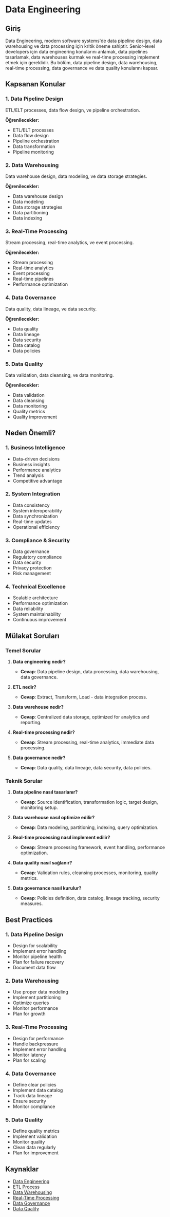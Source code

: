 # Data Engineering

## Giriş

Data Engineering, modern software systems'de data pipeline design, data warehousing ve data processing için kritik öneme sahiptir. Senior-level developers için data engineering konularını anlamak, data pipelines tasarlamak, data warehouses kurmak ve real-time processing implement etmek için gereklidir. Bu bölüm, data pipeline design, data warehousing, real-time processing, data governance ve data quality konularını kapsar.

## Kapsanan Konular

### 1. Data Pipeline Design
ETL/ELT processes, data flow design, ve pipeline orchestration.

**Öğrenilecekler:**
- ETL/ELT processes
- Data flow design
- Pipeline orchestration
- Data transformation
- Pipeline monitoring

### 2. Data Warehousing
Data warehouse design, data modeling, ve data storage strategies.

**Öğrenilecekler:**
- Data warehouse design
- Data modeling
- Data storage strategies
- Data partitioning
- Data indexing

### 3. Real-Time Processing
Stream processing, real-time analytics, ve event processing.

**Öğrenilecekler:**
- Stream processing
- Real-time analytics
- Event processing
- Real-time pipelines
- Performance optimization

### 4. Data Governance
Data quality, data lineage, ve data security.

**Öğrenilecekler:**
- Data quality
- Data lineage
- Data security
- Data catalog
- Data policies

### 5. Data Quality
Data validation, data cleansing, ve data monitoring.

**Öğrenilecekler:**
- Data validation
- Data cleansing
- Data monitoring
- Quality metrics
- Quality improvement

## Neden Önemli?

### 1. **Business Intelligence**
- Data-driven decisions
- Business insights
- Performance analytics
- Trend analysis
- Competitive advantage

### 2. **System Integration**
- Data consistency
- System interoperability
- Data synchronization
- Real-time updates
- Operational efficiency

### 3. **Compliance & Security**
- Data governance
- Regulatory compliance
- Data security
- Privacy protection
- Risk management

### 4. **Technical Excellence**
- Scalable architecture
- Performance optimization
- Data reliability
- System maintainability
- Continuous improvement

## Mülakat Soruları

### Temel Sorular

1. **Data engineering nedir?**
   - **Cevap**: Data pipeline design, data processing, data warehousing, data governance.

2. **ETL nedir?**
   - **Cevap**: Extract, Transform, Load - data integration process.

3. **Data warehouse nedir?**
   - **Cevap**: Centralized data storage, optimized for analytics and reporting.

4. **Real-time processing nedir?**
   - **Cevap**: Stream processing, real-time analytics, immediate data processing.

5. **Data governance nedir?**
   - **Cevap**: Data quality, data lineage, data security, data policies.

### Teknik Sorular

1. **Data pipeline nasıl tasarlanır?**
   - **Cevap**: Source identification, transformation logic, target design, monitoring setup.

2. **Data warehouse nasıl optimize edilir?**
   - **Cevap**: Data modeling, partitioning, indexing, query optimization.

3. **Real-time processing nasıl implement edilir?**
   - **Cevap**: Stream processing framework, event handling, performance optimization.

4. **Data quality nasıl sağlanır?**
   - **Cevap**: Validation rules, cleansing processes, monitoring, quality metrics.

5. **Data governance nasıl kurulur?**
   - **Cevap**: Policies definition, data catalog, lineage tracking, security measures.

## Best Practices

### 1. **Data Pipeline Design**
- Design for scalability
- Implement error handling
- Monitor pipeline health
- Plan for failure recovery
- Document data flow

### 2. **Data Warehousing**
- Use proper data modeling
- Implement partitioning
- Optimize queries
- Monitor performance
- Plan for growth

### 3. **Real-Time Processing**
- Design for performance
- Handle backpressure
- Implement error handling
- Monitor latency
- Plan for scaling

### 4. **Data Governance**
- Define clear policies
- Implement data catalog
- Track data lineage
- Ensure security
- Monitor compliance

### 5. **Data Quality**
- Define quality metrics
- Implement validation
- Monitor quality
- Clean data regularly
- Plan for improvement

## Kaynaklar

- [Data Engineering](https://en.wikipedia.org/wiki/Data_engineering)
- [ETL Process](https://en.wikipedia.org/wiki/Extract,_transform,_load)
- [Data Warehousing](https://en.wikipedia.org/wiki/Data_warehouse)
- [Real-Time Processing](https://en.wikipedia.org/wiki/Stream_processing)
- [Data Governance](https://en.wikipedia.org/wiki/Data_governance)
- [Data Quality](https://en.wikipedia.org/wiki/Data_quality)
